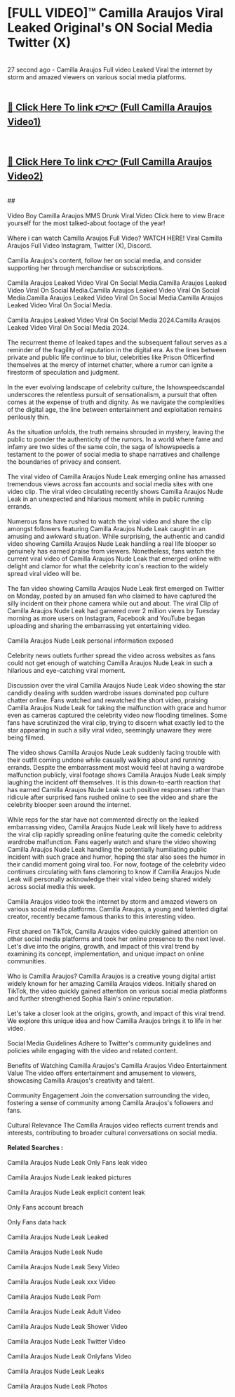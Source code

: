 # [FULL VIDEO]™ Camilla Araujos Viral Leaked Original's ON Social Media Twitter (X) <br>
<br>
27 second ago - Camilla Araujos Full video Leaked Viral the internet by storm and amazed viewers on various social media platforms.<br>

 <br>

##  <a href="https://play.123hd.live?title=Full Camilla_Araujos&ref=git">🔴 Click Here To link 👉👉 (Full Camilla Araujos Video1)</a><br>
  <br>

##  <a href="https://play.123hd.live?title=Full Camilla_Araujos&ref=git">🔴 Click Here To link 👉👉 (Full Camilla Araujos Video2)</a><br>
  <br>
  ##


  <br>

  <br>
Video Boy Camilla Araujos MMS Drunk Viral.Video Click here to view Brace yourself for the most talked-about footage of the year!
<br><br>
Where i can watch Camilla Araujos Full Video? WATCH HERE! Viral Camilla Araujos Full Video Instagram, Twitter (X), Discord.
<br><br>
Camilla Araujos's content, follow her on social media, and consider supporting her through merchandise or subscriptions.
<br><br>
Camilla Araujos Leaked Video Viral On Social Media.Camilla Araujos Leaked Video Viral On Social Media.Camilla Araujos Leaked Video Viral On Social Media.Camilla Araujos Leaked Video Viral On Social Media.Camilla Araujos Leaked Video Viral On Social Media.
<br><br>
Camilla Araujos Leaked Video Viral On Social Media 2024.Camilla Araujos Leaked Video Viral On Social Media 2024.
<br><br>
The recurrent theme of leaked tapes and the subsequent fallout serves as a reminder of the fragility of reputation in the digital era. As the lines between private and public life continue to blur, celebrities like Prison Officerfind themselves at the mercy of internet chatter, where a rumor can ignite a firestorm of speculation and judgment.
<br><br>
In the ever evolving landscape of celebrity culture, the Ishowspeedscandal underscores the relentless pursuit of sensationalism, a pursuit that often comes at the expense of truth and dignity. As we navigate the complexities of the digital age, the line between entertainment and exploitation remains perilously thin.
<br><br>
As the situation unfolds, the truth remains shrouded in mystery, leaving the public to ponder the authenticity of the rumors. In a world where fame and infamy are two sides of the same coin, the saga of Ishowspeedis a testament to the power of social media to shape narratives and challenge the boundaries of privacy and consent.
<br><br>
The viral video of Camilla Araujos Nude Leak emerging online has amassed tremendous views across fan accounts and social media sites with one video clip. The viral video circulating recently shows Camilla Araujos Nude Leak in an unexpected and hilarious moment while in public running errands.
<br><br>
Numerous fans have rushed to watch the viral video and share the clip amongst followers featuring Camilla Araujos Nude Leak caught in an amusing and awkward situation. While surprising, the authentic and candid video showing Camilla Araujos Nude Leak handling a real life blooper so genuinely has earned praise from viewers. Nonetheless, fans watch the current viral video of Camilla Araujos Nude Leak that emerged online with delight and clamor for what the celebrity icon's reaction to the widely spread viral video will be.
<br><br>
The fan video showing Camilla Araujos Nude Leak first emerged on Twitter on Monday, posted by an amused fan who claimed to have captured the silly incident on their phone camera while out and about. The viral Clip of Camilla Araujos Nude Leak had garnered over 2 million views by Tuesday morning as more users on Instagram, Facebook and YouTube began uploading and sharing the embarrassing yet entertaining video.
<br><br>
Camilla Araujos Nude Leak personal information exposed
<br><br>
Celebrity news outlets further spread the video across websites as fans could not get enough of watching Camilla Araujos Nude Leak in such a hilarious and eye-catching viral moment.
<br><br>
Discussion over the viral Camilla Araujos Nude Leak video showing the star candidly dealing with sudden wardrobe issues dominated pop culture chatter online. Fans watched and rewatched the short video, praising Camilla Araujos Nude Leak for taking the malfunction with grace and humor even as cameras captured the celebrity video now flooding timelines. Some fans have scrutinized the viral clip, trying to discern what exactly led to the star appearing in such a silly viral video, seemingly unaware they were being filmed.
<br><br>
The video shows Camilla Araujos Nude Leak suddenly facing trouble with their outfit coming undone while casually walking about and running errands. Despite the embarrassment most would feel at having a wardrobe malfunction publicly, viral footage shows Camilla Araujos Nude Leak simply laughing the incident off themselves. It is this down-to-earth reaction that has earned Camilla Araujos Nude Leak such positive responses rather than ridicule after surprised fans rushed online to see the video and share the celebrity blooper seen around the internet.
<br><br>
While reps for the star have not commented directly on the leaked embarrassing video, Camilla Araujos Nude Leak will likely have to address the viral clip rapidly spreading online featuring quite the comedic celebrity wardrobe malfunction. Fans eagerly watch and share the video showing Camilla Araujos Nude Leak handling the potentially humiliating public incident with such grace and humor, hoping the star also sees the humor in their candid moment going viral too. For now, footage of the celebrity video continues circulating with fans clamoring to know if Camilla Araujos Nude Leak will personally acknowledge their viral video being shared widely across social media this week.
<br><br>
Camilla Araujos video took the internet by storm and amazed viewers on various social media platforms. Camilla Araujos, a young and talented digital creator, recently became famous thanks to this interesting video.
<br><br>
First shared on TikTok, Camilla Araujos video quickly gained attention on other social media platforms and took her online presence to the next level. Let's dive into the origins, growth, and impact of this viral trend by examining its concept, implementation, and unique impact on online communities.
<br><br>
Who is Camilla Araujos? Camilla Araujos is a creative young digital artist widely known for her amazing Camilla Araujos videos. Initially shared on TikTok, the video quickly gained attention on various social media platforms and further strengthened Sophia Rain's online reputation.
<br><br>
Let's take a closer look at the origins, growth, and impact of this viral trend. We explore this unique idea and how Camilla Araujos brings it to life in her video.
<br><br>
Social Media Guidelines Adhere to Twitter's community guidelines and policies while engaging with the video and related content.
<br><br>
Benefits of Watching Camilla Araujos's Camilla Araujos Video Entertainment Value The video offers entertainment and amusement to viewers, showcasing Camilla Araujos's creativity and talent.
<br><br>
Community Engagement Join the conversation surrounding the video, fostering a sense of community among Camilla Araujos's followers and fans.
<br><br>
Cultural Relevance The Camilla Araujos video reflects current trends and interests, contributing to broader cultural conversations on social media.
<br><br>
<strong>Related Searches :</strong>
<br><br>
Camilla Araujos Nude Leak Only Fans leak video
<br><br>
Camilla Araujos Nude Leak leaked pictures
<br><br>
Camilla Araujos Nude Leak explicit content leak
<br><br>
Only Fans account breach
<br><br>
Only Fans data hack
<br><br>
Camilla Araujos Nude Leak Leaked
<br><br>
Camilla Araujos Nude Leak Nude
<br><br>
Camilla Araujos Nude Leak Sexy Video
<br><br>
Camilla Araujos Nude Leak xxx Video
<br><br>
Camilla Araujos Nude Leak Porn
<br><br>
Camilla Araujos Nude Leak Adult Video
<br><br>
Camilla Araujos Nude Leak Shower Video
<br><br>
Camilla Araujos Nude Leak Twitter Video
<br><br>
Camilla Araujos Nude Leak Onlyfans Video
<br><br>
Camilla Araujos Nude Leak Leaks
<br><br>
Camilla Araujos Nude Leak Photos